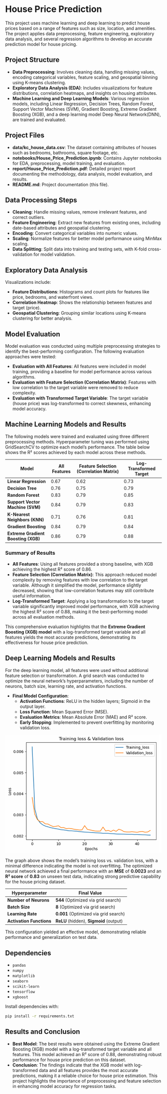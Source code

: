 # House Price Prediction

This project uses machine learning and deep learning to predict house prices based on a range of features such as size, location, and amenities. The project applies data preprocessing, feature engineering, exploratory data analysis, and several regression algorithms to develop an accurate prediction model for house pricing.

## Project Structure
- **Data Preprocessing**: Involves cleaning data, handling missing values, encoding categorical variables, feature scaling, and geospatial binning using K-means clustering.
- **Exploratory Data Analysis (EDA)**: Includes visualizations for feature distributions, correlation heatmaps, and insights on housing attributes.
- **Machine Learning and Deep Learning Models**: Various regression models, including Linear Regression, Decision Trees, Random Forest, Support Vector Machines (SVM), Gradient Boosting, Extreme Gradient Boosting (XGB), and a deep learning model Deep Neural Network(DNN), are trained and evaluated.

## Project Files
- **data/kc_house_data.csv**: The dataset containing attributes of houses such as bedrooms, bathrooms, square footage, etc.
- **notebooks/House_Price_Prediction.ipynb**: Contains Jupyter notebooks for EDA, preprocessing, model training, and evaluation.
- **report/House_Price_Prediction.pdf**: Detailed project report documenting the methodology, data analysis, model evaluation, and results.
- **README.md**: Project documentation (this file).

## Data Processing Steps
- **Cleaning**: Handle missing values, remove irrelevant features, and correct outliers.
- **Feature Engineering**: Extract new features from existing ones, including date-based attributes and geospatial clustering.
- **Encoding**: Convert categorical variables into numeric values.
- **Scaling**: Normalize features for better model performance using MinMax scaling.
- **Data Splitting**: Split data into training and testing sets, with K-fold cross-validation for model validation.

## Exploratory Data Analysis
Visualizations include:
- **Feature Distributions**: Histograms and count plots for features like price, bedrooms, and waterfront views.
- **Correlation Heatmap**: Shows the relationship between features and target (price).
- **Geospatial Clustering**: Grouping similar locations using K-means clustering for better analysis.

## Model Evaluation
Model evaluation was conducted using multiple preprocessing strategies to identify the best-performing configuration. The following evaluation approaches were tested:
- **Evaluation with All Features**: All features were included in model training, providing a baseline for model performance across various algorithms.
- **Evaluation with Feature Selection (Correlation Matrix)**: Features with low correlation to the target variable were removed to reduce complexity.
- **Evaluation with Transformed Target Variable**: The target variable (house price) was log-transformed to correct skewness, enhancing model accuracy.


## Machine Learning Models and Results

The following models were trained and evaluated using three different preprocessing methods. Hyperparameter tuning was performed using GridSearchCV to optimize each model’s performance. The table below shows the R² scores achieved by each model across these methods.

| Model                           | All Features | Feature Selection (Correlation Matrix) | Log-Transformed Target |
|---------------------------------|--------------|----------------------------------------|-------------------------|
| **Linear Regression**           | 0.67         | 0.62                                   | 0.73                    |
| **Decision Tree**               | 0.76         | 0.75                                   | 0.79                    |
| **Random Forest**               | 0.83         | 0.79                                   | 0.85                    |
| **Support Vector Machine (SVM)**| 0.84         | 0.79                                   | 0.83                    |
| **K-Nearest Neighbors (KNN)**   | 0.71         | 0.76                                   | 0.81                    |
| **Gradient Boosting**           | 0.84         | 0.79                                   | 0.84                    |
| **Extreme Gradient Boosting (XGB)** | 0.86     | 0.79                                   | 0.88                    |

### Summary of Results
- **All Features**: Using all features provided a strong baseline, with XGB achieving the highest R² score of 0.86.
- **Feature Selection (Correlation Matrix)**: This approach reduced model complexity by removing features with low correlation to the target variable. Although it simplified the model, performance slightly decreased, showing that low-correlation features may still contribute useful information.
- **Log-Transformed Target**: Applying a log transformation to the target variable significantly improved model performance, with XGB achieving the highest R² score of 0.88, making it the best-performing model across all evaluation methods.

This comprehensive evaluation highlights that the **Extreme Gradient Boosting (XGB) model** with a log-transformed target variable and all features yields the most accurate predictions, demonstrating its effectiveness for house price prediction.


## Deep Learning Models and Results

For the deep learning model, all features were used without additional feature selection or transformation. A grid search was conducted to optimize the neural network’s hyperparameters, including the number of neurons, batch size, learning rate, and activation functions.

- **Final Model Configuration**:
  - **Activation Functions**: ReLU in the hidden layers; Sigmoid in the output layer.
  - **Loss Function**: Mean Squared Error (MSE).
  - **Evaluation Metrics**: Mean Absolute Error (MAE) and R² score.
  - **Early Stopping**: Implemented to prevent overfitting by monitoring validation loss.

![Training vs Validation Loss](Train_vs_Val_Loss.png)
  
The graph above shows the model’s training loss vs. validation loss, with a minimal difference indicating the model is not overfitting. The optimized neural network achieved a final performance with an **MSE** of **0.0023** and an **R² score** of **0.83** on unseen test data, indicating strong predictive capability for the house pricing dataset.

| Hyperparameter                  | Final Value   |
|---------------------------------|---------------|
| **Number of Neurons**           | **544** (Optimized via grid search) |
| **Batch Size**                  | **8** (Optimized via grid search) |
| **Learning Rate**               | **0.001** (Optimized via grid search) |
| **Activation Functions**        | **ReLU** (hidden), **Sigmoid** (output) |

This configuration yielded an effective model, demonstrating reliable performance and generalization on test data.

## Dependencies
- `pandas`
- `numpy`
- `matplotlib`
- `seaborn`
- `scikit-learn`
- `tensorflow`
- `xgboost`

Install dependencies with:
```bash
pip install -r requirements.txt
```

## Results and Conclusion
- **Best Model**: The best results were obtained using the Extreme Gradient Boosting (XGB) model with a log-transformed target variable and all features. This model achieved an R² score of 0.88, demonstrating robust performance for house price prediction on this dataset.
- **Conclusion**: The findings indicate that the XGB model with log-transformed data and all features provides the most accurate predictions, making it a reliable choice for house price estimation. This project highlights the importance of preprocessing and feature selection in enhancing model accuracy for regression tasks.
